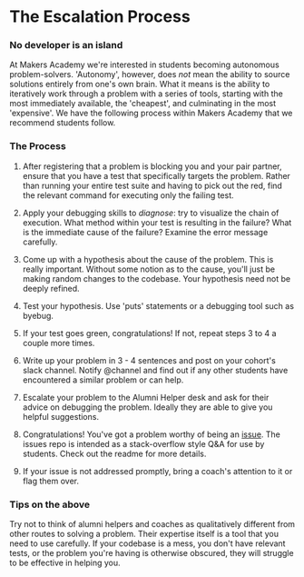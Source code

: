 # The Escalation Process

### No developer is an island
At Makers Academy we're interested in students becoming autonomous problem-solvers. 'Autonomy', however, does *not* mean the ability to source solutions entirely from one's own brain. What it means is the ability to iteratively work through a problem with a series of tools, starting with the most immediately available, the 'cheapest', and culminating in the most 'expensive'. We have the following process within Makers Academy that we recommend students follow.

### The Process

1. After registering that a problem is blocking you and your pair partner, ensure that you have a test that specifically targets the problem. Rather than running your entire test suite and having to pick out the red, find the relevant command for executing only the failing test.

2. Apply your debugging skills to *diagnose*: try to visualize the chain of execution. What method within your test is resulting in the failure? What is the immediate cause of the failure? Examine the error message carefully.

3. Come up with a hypothesis about the cause of the problem. This is really important. Without some notion as to the cause, you'll just be making random changes to the codebase. Your hypothesis need not be deeply refined.

4. Test your hypothesis. Use 'puts' statements or a debugging tool such as byebug.

5. If your test goes green, congratulations! If not, repeat steps 3 to 4 a couple more times.

6. Write up your problem in 3 - 4 sentences and post on your cohort's slack channel. Notify @channel and find out if any other students have encountered a similar problem or can help.

7. Escalate your problem to the Alumni Helper desk and ask for their advice on debugging the problem. Ideally they are able to give you helpful suggestions.

8. Congratulations! You've got a problem worthy of being an [issue](https://github.com/makersacademy/issues). The issues repo is intended as a stack-overflow style Q&A for use by students. Check out the readme for more details.

9. If your issue is not addressed promptly, bring a coach's attention to it or flag them over.

### Tips on the above
Try not to think of alumni helpers and coaches as qualitatively different from other routes to solving a problem. Their expertise itself is a tool that you need to use carefully. If your codebase is a mess, you don't have relevant tests, or the problem you're having is otherwise obscured, they will struggle to be effective in helping you.
